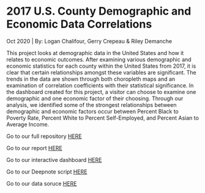 # 2017 U.S. County Demographic and Economic Data Correlations

Oct 2020 | By: Logan Chalifour, Gerry Crepeau & Riley Demanche

This project looks at demographic data in the United States and how it relates to economic outcomes. After examining various demographic and economic statistics for each county within the United States from 2017, it is clear that certain relationships amongst these variables are significant. The trends in the data are shown through both choropleth maps and an examination of correlation coefficients with their statistical significance. In the dashboard created for this project, a visitor can choose to examine one demographic and one economic factor of their choosing. Through our analysis, we identified some of the strongest relationships between demographic and economic factors occur between Percent Black to Poverty Rate, Percent White to Percent Self-Employed, and Percent Asian to Average Income.

Go to our full repository [HERE](https://github.com/gerrycrepeau/Final-Project-App)

Go to our report [HERE](https://drive.google.com/file/d/1QG-C0l9ChOqMZy8OWqcu2mznmMoXeK5E/view?usp=sharing)

Go to our interactive dashboard [HERE](https://ma346-choropleth-dashboard.herokuapp.com/)

Go to our Deepnote script [HERE](https://deepnote.com/project/d151ded9-3231-4946-9e41-cc48fe69b917)

Go to our data soruce [HERE](https://www.kaggle.com/muonneutrino/us-census-demographic-data)
